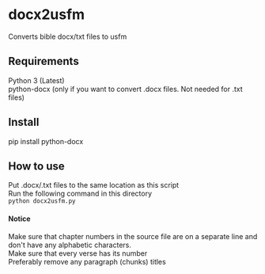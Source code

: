 # docx2usfm
Converts bible docx/txt files to usfm

## Requirements
Python 3 (Latest)  
python-docx (only if you want to convert .docx files. Not needed for .txt files)

## Install
pip install python-docx

## How to use
Put .docx/.txt files to the same location as this script  
Run the following command in this directory  
```python docx2usfm.py```

#### Notice
Make sure that chapter numbers in the source file are on a separate line and don't have any alphabetic characters.  
Make sure that every verse has its number  
Preferably remove any paragraph (chunks) titles
